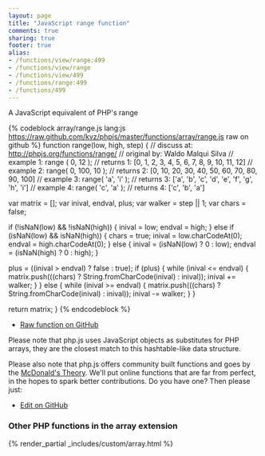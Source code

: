```yaml
---
layout: page
title: "JavaScript range function"
comments: true
sharing: true
footer: true
alias:
- /functions/view/range:499
- /functions/view/range
- /functions/view/499
- /functions/range:499
- /functions/499
---
```

<!-- Generated by Rakefile:build -->
A JavaScript equivalent of PHP's range

{% codeblock array/range.js lang:js https://raw.github.com/kvz/phpjs/master/functions/array/range.js raw on github %}
function range(low, high, step) {
  //  discuss at: http://phpjs.org/functions/range/
  // original by: Waldo Malqui Silva
  //   example 1: range ( 0, 12 );
  //   returns 1: [0, 1, 2, 3, 4, 5, 6, 7, 8, 9, 10, 11, 12]
  //   example 2: range( 0, 100, 10 );
  //   returns 2: [0, 10, 20, 30, 40, 50, 60, 70, 80, 90, 100]
  //   example 3: range( 'a', 'i' );
  //   returns 3: ['a', 'b', 'c', 'd', 'e', 'f', 'g', 'h', 'i']
  //   example 4: range( 'c', 'a' );
  //   returns 4: ['c', 'b', 'a']

  var matrix = [];
  var inival, endval, plus;
  var walker = step || 1;
  var chars = false;

  if (!isNaN(low) && !isNaN(high)) {
    inival = low;
    endval = high;
  } else if (isNaN(low) && isNaN(high)) {
    chars = true;
    inival = low.charCodeAt(0);
    endval = high.charCodeAt(0);
  } else {
    inival = (isNaN(low) ? 0 : low);
    endval = (isNaN(high) ? 0 : high);
  }

  plus = ((inival > endval) ? false : true);
  if (plus) {
    while (inival <= endval) {
      matrix.push(((chars) ? String.fromCharCode(inival) : inival));
      inival += walker;
    }
  } else {
    while (inival >= endval) {
      matrix.push(((chars) ? String.fromCharCode(inival) : inival));
      inival -= walker;
    }
  }

  return matrix;
}
{% endcodeblock %}

 - [Raw function on GitHub](https://github.com/kvz/phpjs/blob/master/functions/array/range.js)

Please note that php.js uses JavaScript objects as substitutes for PHP arrays, they are 
the closest match to this hashtable-like data structure. 

Please also note that php.js offers community built functions and goes by the 
[McDonald's Theory](https://medium.com/what-i-learned-building/9216e1c9da7d). We'll put online 
functions that are far from perfect, in the hopes to spark better contributions. 
Do you have one? Then please just: 

 - [Edit on GitHub](https://github.com/kvz/phpjs/edit/master/functions/array/range.js)


### Other PHP functions in the array extension
{% render_partial _includes/custom/array.html %}
